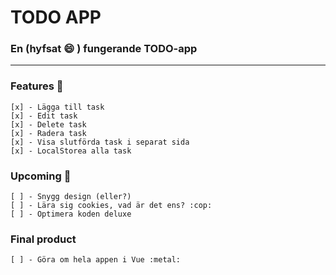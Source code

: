 # TODO APP

### En (hyfsat :smile: ) fungerande TODO-app
***

### Features :cake:
    [x] - Lägga till task  
    [x] - Edit task  
    [x] - Delete task  
    [x] - Radera task  
    [x] - Visa slutförda task i separat sida  
    [x] - LocalStorea alla task

### Upcoming :star2:

    [ ] - Snygg design (eller?)
    [ ] - Lära sig cookies, vad är det ens? :cop:
    [ ] - Optimera koden deluxe

### Final product

    [ ] - Göra om hela appen i Vue :metal:

